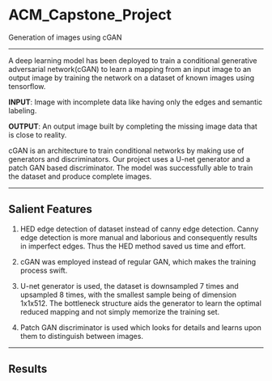 # ACM_Capstone_Project
Generation of images using cGAN

__________
A deep learning model has been deployed to train a conditional generative
adversarial network(cGAN) to learn a mapping from an input image to an output
image by training the network on a dataset of known images using tensorflow.

**INPUT**: Image with incomplete data like having only the edges and semantic
labeling.

**OUTPUT**: An output image built by completing the missing image data that is
close to reality.

cGAN is an architecture to train conditional networks by making use of generators
and discriminators. Our project uses a U-net generator and a patch GAN based
discriminator. The model was successfully able to train the dataset and produce
complete images.


_______

## Salient Features

1. HED edge detection of dataset instead of canny edge detection. Canny edge
detection is more manual and laborious and consequently results in
imperfect edges. Thus the HED method saved us time and effort.

2. cGAN was employed instead of regular GAN, which makes the training
process swift.

3. U-net generator is used, the dataset is downsampled 7 times and upsampled
8 times, with the smallest sample being of dimension 1x1x512. The bottleneck structure aids the generator to learn the optimal reduced mapping
and not simply memorize the training set.

4. Patch GAN discriminator is used which looks for details and learns upon
them to distinguish between images.


_________

## Results 

